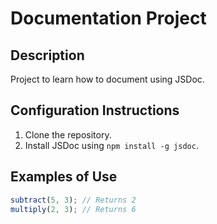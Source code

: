 # Documentation Project

## Description
Project to learn how to document using JSDoc.

## Configuration Instructions
1. Clone the repository.
2. Install JSDoc using `npm install -g jsdoc`.

## Examples of Use
```javascript
subtract(5, 3); // Returns 2
multiply(2, 3); // Returns 6
